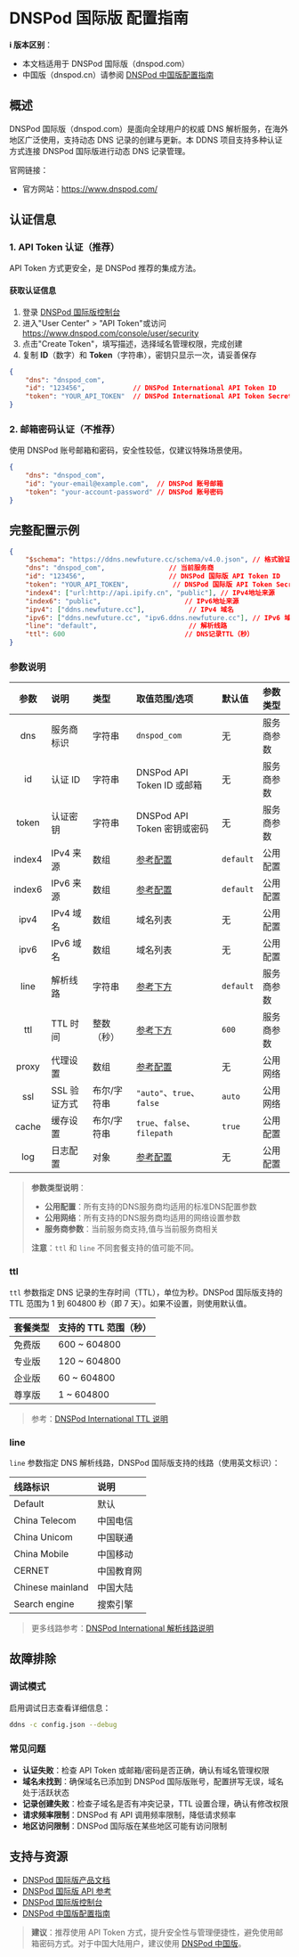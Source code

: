 # DNSPod 国际版 配置指南

**ℹ️ 版本区别**：

- 本文档适用于 DNSPod 国际版（dnspod.com）
- 中国版（dnspod.cn）请参阅 [DNSPod 中国版配置指南](dnspod.md)

## 概述

DNSPod 国际版（dnspod.com）是面向全球用户的权威 DNS 解析服务，在海外地区广泛使用，支持动态 DNS 记录的创建与更新。本 DDNS 项目支持多种认证方式连接 DNSPod 国际版进行动态 DNS 记录管理。

官网链接：

- 官方网站：<https://www.dnspod.com/>

## 认证信息

### 1. API Token 认证（推荐）

API Token 方式更安全，是 DNSPod 推荐的集成方法。

#### 获取认证信息

1. 登录 [DNSPod 国际版控制台](https://www.dnspod.com/)
2. 进入"User Center" > "API Token"或访问 <https://www.dnspod.com/console/user/security>
3. 点击"Create Token"，填写描述，选择域名管理权限，完成创建
4. 复制 **ID**（数字）和 **Token**（字符串），密钥只显示一次，请妥善保存

```json
{
    "dns": "dnspod_com",
    "id": "123456",            // DNSPod International API Token ID
    "token": "YOUR_API_TOKEN"  // DNSPod International API Token Secret
}
```

### 2. 邮箱密码认证（不推荐）

使用 DNSPod 账号邮箱和密码，安全性较低，仅建议特殊场景使用。

```json
{
    "dns": "dnspod_com",
    "id": "your-email@example.com",  // DNSPod 账号邮箱
    "token": "your-account-password" // DNSPod 账号密码
}
```

## 完整配置示例

```json
{
    "$schema": "https://ddns.newfuture.cc/schema/v4.0.json", // 格式验证
    "dns": "dnspod_com",                // 当前服务商
    "id": "123456",                     // DNSPod 国际版 API Token ID
    "token": "YOUR_API_TOKEN",           // DNSPod 国际版 API Token Secret
    "index4": ["url:http://api.ipify.cn", "public"], // IPv4地址来源
    "index6": "public",                     // IPv6地址来源
    "ipv4": ["ddns.newfuture.cc"],           // IPv4 域名
    "ipv6": ["ddns.newfuture.cc", "ipv6.ddns.newfuture.cc"], // IPv6 域名
    "line": "default",                       // 解析线路
    "ttl": 600                              // DNS记录TTL（秒）
}
```

### 参数说明

| 参数    | 说明         | 类型           | 取值范围/选项                       | 默认值    | 参数类型   |
| :-----: | :----------- | :------------- | :--------------------------------- | :-------- | :--------- |
| dns     | 服务商标识   | 字符串         | `dnspod_com`                       | 无        | 服务商参数 |
| id      | 认证 ID      | 字符串         | DNSPod API Token ID 或邮箱         | 无        | 服务商参数 |
| token   | 认证密钥     | 字符串         | DNSPod API Token 密钥或密码        | 无        | 服务商参数 |
| index4  | IPv4 来源     | 数组           | [参考配置](../config/json.md#ipv4-ipv6)  | `default` | 公用配置   |
| index6  | IPv6 来源     | 数组           | [参考配置](../config/json.md#ipv4-ipv6)   | `default` | 公用配置   |
| ipv4    | IPv4 域名     | 数组           | 域名列表                           | 无        | 公用配置   |
| ipv6    | IPv6 域名     | 数组           | 域名列表                           | 无        | 公用配置   |
| line    | 解析线路      | 字符串         | [参考下方](#line)                   | `default` | 服务商参数 |
| ttl     | TTL 时间      | 整数（秒）     | [参考下方](#ttl)                    | `600`     | 服务商参数 |
| proxy   | 代理设置      | 数组           | [参考配置](../config/json.md#proxy)        | 无        | 公用网络   |
| ssl     | SSL 验证方式  | 布尔/字符串    | `"auto"`、`true`、`false`            | `auto`    | 公用网络   |
| cache   | 缓存设置      | 布尔/字符串    | `true`、`false`、`filepath`        | `true`    | 公用配置   |
| log     | 日志配置      | 对象           | [参考配置](../config/json.md#log)             | 无        | 公用配置   |

> **参数类型说明**：  
>
> - **公用配置**：所有支持的DNS服务商均适用的标准DNS配置参数  
> - **公用网络**：所有支持的DNS服务商均适用的网络设置参数  
> - **服务商参数**：当前服务商支持,值与当前服务商相关
>
> **注意**：`ttl` 和 `line` 不同套餐支持的值可能不同。

### ttl

`ttl` 参数指定 DNS 记录的生存时间（TTL），单位为秒。DNSPod 国际版支持的 TTL 范围为 1 到 604800 秒（即 7 天）。如果不设置，则使用默认值。

| 套餐类型 | 支持的 TTL 范围（秒） |
| :------ | :------------------- |
| 免费版   | 600 ~ 604800         |
| 专业版   | 120 ~ 604800         |
| 企业版   | 60 ~ 604800          |
| 尊享版   | 1 ~ 604800           |

> 参考：[DNSPod International TTL 说明](https://docs.dnspod.com/dns/help-ttl)

### line

`line` 参数指定 DNS 解析线路，DNSPod 国际版支持的线路（使用英文标识）：

| 线路标识     | 说明         |
| :---------- | :----------- |
| Default     | 默认         |
| China Telecom     | 中国电信     |
| China Unicom      | 中国联通     |
| China Mobile      | 中国移动     |
| CERNET   | 中国教育网   |
| Chinese mainland    | 中国大陆 |
| Search engine    | 搜索引擎     |

> 更多线路参考：[DNSPod International 解析线路说明](https://docs.dnspod.com/dns/help-line)

## 故障排除

### 调试模式

启用调试日志查看详细信息：

```sh
ddns -c config.json --debug
```

### 常见问题

- **认证失败**：检查 API Token 或邮箱/密码是否正确，确认有域名管理权限
- **域名未找到**：确保域名已添加到 DNSPod 国际版账号，配置拼写无误，域名处于活跃状态
- **记录创建失败**：检查子域名是否有冲突记录，TTL 设置合理，确认有修改权限
- **请求频率限制**：DNSPod 有 API 调用频率限制，降低请求频率
- **地区访问限制**：DNSPod 国际版在某些地区可能有访问限制

## 支持与资源

- [DNSPod 国际版产品文档](https://www.dnspod.com/docs/)
- [DNSPod 国际版 API 参考](https://www.dnspod.com/docs/index.html)
- [DNSPod 国际版控制台](https://www.dnspod.com/)
- [DNSPod 中国版配置指南](./dnspod.md)

> **建议**：推荐使用 API Token 方式，提升安全性与管理便捷性，避免使用邮箱密码方式。对于中国大陆用户，建议使用 [DNSPod 中国版](./dnspod.md)。
